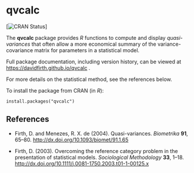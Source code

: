 # qvcalc

[![CRAN Status](https://www.r-pkg.org/badges/version/qvcalc)]
  
The **qvcalc** package provides _R_ functions to compute and display *quasi-variances* that often allow a more economical 
summary of the variance-covariance matrix for parameters in a statistical model.

Full package documentation, including version history, can be viewed at https://davidfirth.github.io/qvcalc .

For more details on the statistical method, see the references below. 

<!-- The web page at http://warwick.ac.uk/qvcalc gives information 
also about an online calculator implemented in _JavaScript_, for those who do not use *R*. -->

To install the package from CRAN (in _R_):
```
install.packages("qvcalc")
```

## References

* Firth, D. and Menezes, R. X. de (2004). Quasi-variances. *Biometrika* **91**, 65–80.  http://dx.doi.org/10.1093/biomet/91.1.65

* Firth, D. (2003). Overcoming the reference category problem in the presentation of statistical models. *Sociological Methodology* **33**, 1–18.  http://dx.doi.org/10.1111/j.0081-1750.2003.t01-1-00125.x
  
